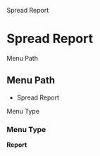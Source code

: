 
Spread Report
# Spread Report



Menu Path
## Menu Path



- Spread Report

Menu Type
### Menu Type

**Report**

